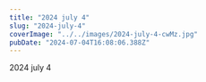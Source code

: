 ```yaml
---
title: "2024 july 4"
slug: "2024-july-4"
coverImage: "../../images/2024-july-4-cwMz.jpg"
pubDate: "2024-07-04T16:08:06.388Z"
---
```


2024 july 4
